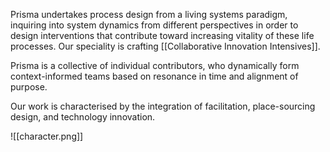 Prisma undertakes process design from a living systems paradigm, inquiring into system dynamics from different perspectives in order to design interventions that contribute toward increasing vitality of these life processes. Our speciality is crafting [[Collaborative Innovation Intensives]].

Prisma is a collective of individual contributors, who dynamically form context-informed teams based on resonance in time and alignment of purpose. 

Our work is characterised by the integration of facilitation, place-sourcing design, and technology innovation. 

![[character.png]]